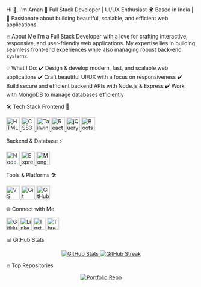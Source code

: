 Hi 👋, I'm Aman
🚀 Full Stack Developer | UI/UX Enthusiast
🌍 Based in India | 🎨 Passionate about building beautiful, scalable, and efficient web applications.

🔥 About Me
I’m a Full Stack Developer with a love for crafting interactive, responsive, and user-friendly web applications. My expertise lies in building seamless front-end experiences while also managing robust back-end systems.

💡 What I Do:
✔️ Design & develop modern, fast, and scalable web applications
✔️ Craft beautiful UI/UX with a focus on responsiveness
✔️ Build secure and efficient backend APIs with Node.js & Express
✔️ Work with MongoDB to manage databases efficiently

🛠️ Tech Stack
Frontend 🎨
<p align="left"> <a href="https://developer.mozilla.org/en-US/docs/Web/HTML" target="_blank" rel="noreferrer"> <img src="https://raw.githubusercontent.com/danielcranney/readme-generator/main/public/icons/skills/html5-colored.svg" width="36" height="36" alt="HTML5" /> </a> <a href="https://developer.mozilla.org/en-US/docs/Web/CSS" target="_blank" rel="noreferrer"> <img src="https://raw.githubusercontent.com/danielcranney/readme-generator/main/public/icons/skills/css3-colored.svg" width="36" height="36" alt="CSS3" /> </a> <a href="https://tailwindcss.com/" target="_blank" rel="noreferrer"> <img src="https://raw.githubusercontent.com/danielcranney/readme-generator/main/public/icons/skills/tailwindcss-colored.svg" width="36" height="36" alt="Tailwind CSS" /> </a> <a href="https://react.dev/" target="_blank" rel="noreferrer"> <img src="https://raw.githubusercontent.com/danielcranney/readme-generator/main/public/icons/skills/react-colored.svg" width="36" height="36" alt="ReactJS" /> </a> <a href="https://jquery.com/" target="_blank" rel="noreferrer"> <img src="https://raw.githubusercontent.com/danielcranney/readme-generator/main/public/icons/skills/jquery-colored.svg" width="36" height="36" alt="jQuery" /> </a> <a href="https://getbootstrap.com/" target="_blank" rel="noreferrer"> <img src="https://raw.githubusercontent.com/danielcranney/readme-generator/main/public/icons/skills/bootstrap-colored.svg" width="36" height="36" alt="Bootstrap" /> </a> </p>
Backend & Database ⚡
<p align="left"> <a href="https://nodejs.org/" target="_blank" rel="noreferrer"> <img src="https://raw.githubusercontent.com/danielcranney/readme-generator/main/public/icons/skills/nodejs-colored.svg" width="36" height="36" alt="Node.js" /> </a> <a href="https://expressjs.com/" target="_blank" rel="noreferrer"> <img src="https://www.vectorlogo.zone/logos/expressjs/expressjs-icon.svg" width="36" height="36" alt="Express.js" /> </a> <a href="https://www.mongodb.com/" target="_blank" rel="noreferrer"> <img src="https://raw.githubusercontent.com/danielcranney/readme-generator/main/public/icons/skills/mongodb-colored.svg" width="36" height="36" alt="MongoDB" /> </a> </p>
Tools & Platforms 🛠
<p align="left"> <a href="https://code.visualstudio.com/" target="_blank" rel="noreferrer"> <img src="https://raw.githubusercontent.com/danielcranney/readme-generator/main/public/icons/skills/visualstudiocode.svg" width="36" height="36" alt="VS Code" /> </a> <a href="https://git-scm.com/" target="_blank" rel="noreferrer"> <img src="https://raw.githubusercontent.com/danielcranney/readme-generator/main/public/icons/skills/git-colored.svg" width="36" height="36" alt="Git" /> </a> <a href="https://github.com/" target="_blank" rel="noreferrer"> <img src="https://raw.githubusercontent.com/danielcranney/readme-generator/main/public/icons/socials/github.svg" width="36" height="36" alt="GitHub" /> </a> </p>
🌐 Connect with Me
<p align="left"> <a href="https://www.github.com/AMAN-CODE336" target="_blank" rel="noreferrer"> <img src="https://raw.githubusercontent.com/danielcranney/readme-generator/main/public/icons/socials/github.svg" width="32" height="32" alt="GitHub" /> </a> <a href="https://www.linkedin.com/in/aman-saini-6892a230b" target="_blank" rel="noreferrer"> <img src="https://raw.githubusercontent.com/danielcranney/readme-generator/main/public/icons/socials/linkedin.svg" width="32" height="32" alt="LinkedIn" /> </a> <a href="http://www.instagram.com/_amannn.01" target="_blank" rel="noreferrer"> <img src="https://raw.githubusercontent.com/danielcranney/readme-generator/main/public/icons/socials/instagram.svg" width="32" height="32" alt="Instagram" /> </a> <a href="https://www.threads.net/@_amannn.01" target="_blank" rel="noreferrer"> <img src="https://raw.githubusercontent.com/danielcranney/readme-generator/main/public/icons/socials/threads.svg" width="32" height="32" alt="Threads" /> </a> </p>
📊 GitHub Stats
<p align="center"> <a href="http://www.github.com/AMAN-CODE336"> <img src="https://github-readme-stats.vercel.app/api?username=AMAN-CODE336&show_icons=true&count_private=true&title_color=0891b2&text_color=ffffff&icon_color=0891b2&bg_color=1c1917&hide_border=true" alt="GitHub Stats" /> </a> <a href="http://www.github.com/AMAN-CODE336"> <img src="https://github-readme-streak-stats.herokuapp.com/?user=AMAN-CODE336&stroke=ffffff&background=1c1917&ring=0891b2&fire=0891b2&currStreakNum=ffffff&currStreakLabel=0891b2&sideNums=ffffff&sideLabels=ffffff&dates=ffffff&hide_border=true" alt="GitHub Streak" /> </a> </p>
🔥 Top Repositories
<p align="center"> <a href="https://github.com/AMAN-CODE336/portfolio"> <img src="https://github-readme-stats.vercel.app/api/pin/?username=AMAN-CODE336&repo=portfolio&title_color=0891b2&text_color=ffffff&icon_color=0891b2&bg_color=1c1917&hide_border=true" alt="Portfolio Repo" /> </a> </p>
